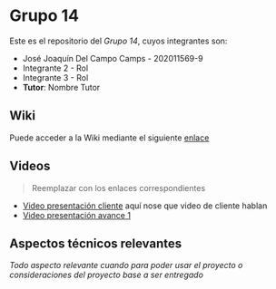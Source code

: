 # Grupo 14

Este es el repositorio del *Grupo 14*, cuyos integrantes son:

* José Joaquín Del Campo Camps - 202011569-9
* Integrante 2 - Rol
* Integrante 3 - Rol
* **Tutor**: Nombre Tutor

## Wiki

Puede acceder a la Wiki mediante el siguiente [enlace](https://gitlab.inf.utfsm.cl/jose.delcampo/proyecto-analisis-de-software/-/wikis/Proyecto-software-de-toma-de-horas)

## Videos

> Reemplazar con los enlaces correspondientes

* [Video presentación cliente](https://www.youtube.com) aquí nose que video de cliente hablan
* [Video presentación avance 1](https://youtu.be/BfPV3qg5CJ0)

## Aspectos técnicos relevantes

_Todo aspecto relevante cuando para poder usar el proyecto o consideraciones del proyecto base a ser entregado_
